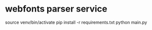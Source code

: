 webfonts parser service
=========

source venv/bin/activate
pip install -r requirements.txt
python main.py